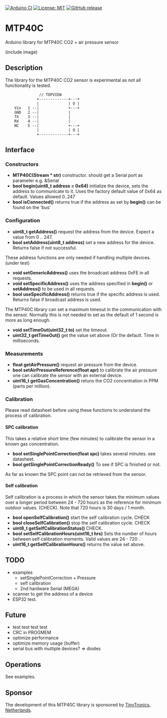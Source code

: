 
[![Arduino CI](https://github.com/RobTillaart/MTP40C/workflows/Arduino%20CI/badge.svg)](https://github.com/marketplace/actions/arduino_ci)
[![License: MIT](https://img.shields.io/badge/license-MIT-green.svg)](https://github.com/RobTillaart/MTP40C/blob/master/LICENSE)
[![GitHub release](https://img.shields.io/github/release/RobTillaart/MTP40C.svg?maxAge=3600)](https://github.com/RobTillaart/MTP40C/releases)

# MTP40C

Arduino library for MTP40C CO2 + air pressure sensor

(include image)

## Description

The library for the MTP40C CO2 sensor is experimental as not all functionality is tested.


```
               // TOPVIEW
              +-------------+---+
              |             | O |
    Vin   1 --|             +---+
    GND   2 --|             |
    TX    3 --|             |
    RX    4 --|             |
    NC    5 --|             +---+
              |             | O |
              +-------------+---+
```


## Interface


### Constructors

- **MTP40C(Stream \* str)** constructor. should get a Serial port as parameter e.g. \&Serial
- **bool begin(uint8_t address = 0x64)** initialize the device, sets the address to communicate to it.
Uses the factory default value of 0x64 as default. Values allowed 0..247
- **bool isConnected()** returns true if the address as set by **begin()** can be found on the 'bus'


### Configuration

- **uint8_t getAddress()** request the address from the device.
Expect a value from 0 .. 247.
- **bool setAddress(uint8_t address)** set a new address for the device. 
Returns false if not successful.

These address functions are only needed if handling multiple devices. (under test)
- **void setGenericAddress()** uses the broadcast address 0xFE in all requests.
- **void setSpecificAddress()** uses the address specified in **begin()** or **setAddress()**
to be used in all requests.
- **bool useSpecificAddress()** returns true if the specific address is used.
Returns false if broadcast address is used.

The MTP40C library can set a maximum timeout in the communication with the sensor.
Normally this is not needed to set as the default of 1 second is more as long enough.
- **void setTimeOut(uint32_t to)** set the timeout.
- **uint32_t getTimeOut()** get the value set above (Or the default. Time in milliseconds.


### Measurements

- **float getAirPressure()** request air pressure from the device.
- **bool setAirPressureReference(float apr)** to calibrate the air pressure one can calibrate 
the sensor with an external device. 
- **uint16_t getGasConcentration()** retuns the CO2 concentration in PPM (parts per million).


### Calibration

Please read datasheet before using these functions to understand the process of calibration.


#### SPC calibration

This takes a relative short time (few minutes) to calibrate the sensor in a known 
gas concentration. 

- **bool setSinglePointCorrection(float spc)** takes several minutes. see datasheet.
- **bool getSinglePointCorrectionReady()** To see if SPC is finished or not.

As far as known the SPC point can not be retrieved from the sensor.


#### Self calibration

Self calibration is a process in which the sensor takes the minimum values over a longer period
between 24 - 720 hours as the reference for minimum outdoor values. (CHECK).
Note that 720 hours is 30 days / 1 month.

- **bool openSelfCalibration()** start the self calibration cycle. CHECK
- **bool closeSelfCalibration()** stop the self calibration cycle. CHECK
- **uint8_t getSelfCalibrationStatus()** CHECK.
- **bool setSelfCalibrationHours(uint16_t hrs)** Sets the number of hours between self calibration
moments. Valid values are 24 - 720 .
- **uint16_t getSelfCalibrationHours()** returns the value set above.


## TODO

- examples
  - setSinglePointCorrection + Pressure
  - self calibration
  - 2nd hardware Serial (MEGA)
- scanner to get the address of a device
- ESP32 test.


## Future

- test test test test
- CRC in PROGMEM
- optimize performance
- optimize memory usage  (buffer)
- serial bus with multiple devices? => diodes


## Operations

See examples.


## Sponsor 

The development of this MTP40C library is sponsored by [TinyTronics, Netherlands](https://www.tinytronics.nl/shop/en).
